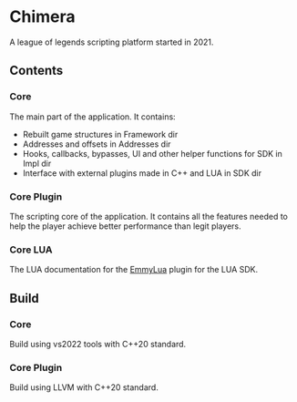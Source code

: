 
# Chimera

A league of legends scripting platform started in 2021.

## Contents

### Core
The main part of the application. It contains:
- Rebuilt game structures in Framework dir
- Addresses and offsets in Addresses dir
- Hooks, callbacks, bypasses, UI and other helper functions for SDK in Impl dir
- Interface with external plugins made in C++ and LUA in SDK dir

### Core Plugin
The scripting core of the application. It contains all the features needed to help the player achieve better performance than legit players.

### Core LUA
The LUA documentation for the [EmmyLua](https://github.com/EmmyLua) plugin for the LUA SDK.

## Build
### Core
Build using vs2022 tools with C++20 standard.

### Core Plugin
Build using LLVM with C++20 standard.